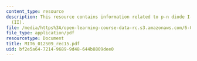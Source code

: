 ```yaml
---
content_type: resource
description: This resource contains information related to p-n diode I-V characteristics
  (II).
file: /media/https%3A/open-learning-course-data-rc.s3.amazonaws.com/6-012-microelectronic-devices-and-circuits-spring-2009/bf2e5a64721496899d48644b8809dee0_MIT6_012S09_rec15.pdf
file_type: application/pdf
resourcetype: Document
title: MIT6_012S09_rec15.pdf
uid: bf2e5a64-7214-9689-9d48-644b8809dee0
---
```

